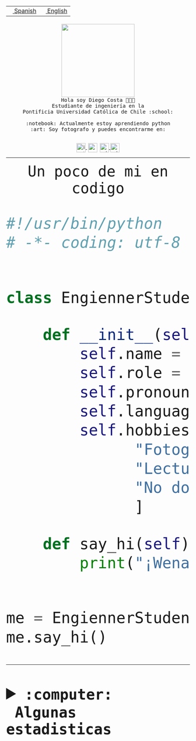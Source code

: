 <table border="0"  align="right">
 <tr><td><a href="README.md"><img src="https://upload.wikimedia.org/wikipedia/commons/thumb/8/89/Bandera_de_Espa%C3%B1a.svg/1200px-Bandera_de_Espa%C3%B1a.svg.png" height="10"> Spanish</a></td>
 <td><a href="README.en.md"><img src="https://upload.wikimedia.org/wikipedia/commons/a/a4/Flag_of_the_United_States.svg" height="10"> English</a></td></tr>
</table><br><br><br>


<p align="center">
  <img src="https://github.com/diegocostares/diegocostares/blob/main/Images/aaa2.gif?raw=true" height="200px" weight="200px">
  <br><samp>
    Hola soy Diego Costa 👨🏻‍💻<br>
    Estudiante de ingeniería en la <br>
    Pontificia Universidad Católica de Chile :school:<br>
  <br>
    :notebook: Actualmente estoy aprendiendo python <br>
    :art: Soy fotografo y puedes encontrarme en: <br>
  <br></samp>
  
</p>

<p align="center">
   <a href="https://instagram.com/diegocosta_no" target="blank">
    <img 
    align="center" src="https://cdn.jsdelivr.net/npm/simple-icons@3.0.1/icons/instagram.svg" alt="instagram" height="25px" width="25px" />
  </a>
  <a style="border: 3px solid; color: white;"href="https://t.me/diegocosta_no" target="blank">
  <img
  align="center" alt="Telegram" width="25px" src="https://icons-for-free.com/iconfiles/png/512/Telegram-1324888767380505522.png" />
</a>
<a href="https://api.whatsapp.com/send?phone=56971897835&text=Hola!" target="blank">
  <img
  align="center" alt="wtsp" width="25px" src="https://img.icons8.com/pastel-glyph/2x/whatsapp--v2.png" />
</a>
<a href="https://www.linkedin.com/in/diego-costa-786249213/" target="blank">
  <img
  align="center" alt="wtsp" width="25px" src="https://img.icons8.com/metro/452/linkedin.png" />
</a>

  </a>
</p>

---


<p align="center"><font size="25"><samp>Un poco de mi en codigo</samp></front></p>


```python
#!/usr/bin/python
# -*- coding: utf-8 -*-


class EngiennerStudent:

    def __init__(self):
        self.name = "Diego Costa"
        self.role = "Estudiante"
        self.pronouns = "he/him"
        self.language_spoken = ["es_CL", "en_US"]
        self.hobbies = [
              "Fotografia",
              "Lectura",
              "No dormir",
              ]

    def say_hi(self):
        print("¡Wena mundo!")


me = EngiennerStudent()
me.say_hi()
```
---
<details>
  <summary><b><samp>:computer: &nbsp;Algunas estadisticas</samp></b></summary>
  <br/></p>

<!--START_SECTION:waka-->
![Code Time](http://img.shields.io/badge/Code%20Time-1%2C077%20hrs%2037%20mins-blue)

**Soy nocturno 🦉** 

```text
🌞 Mañana                 50 commits          ░░░░░░░░░░░░░░░░░░░░░░░░░   01.38 % 
🌆 Día                    1177 commits        ████████░░░░░░░░░░░░░░░░░   32.45 % 
🌃 Tarde                  1555 commits        ███████████░░░░░░░░░░░░░░   42.87 % 
🌙 Noche                  845 commits         ██████░░░░░░░░░░░░░░░░░░░   23.30 % 
```
📅 **Soy más productivo los Martes** 

```text
Lunes                    565 commits         ████░░░░░░░░░░░░░░░░░░░░░   15.58 % 
Martes                   647 commits         ████░░░░░░░░░░░░░░░░░░░░░   17.84 % 
Miércoles                456 commits         ███░░░░░░░░░░░░░░░░░░░░░░   12.57 % 
Jueves                   542 commits         ████░░░░░░░░░░░░░░░░░░░░░   14.94 % 
Viernes                  526 commits         ████░░░░░░░░░░░░░░░░░░░░░   14.50 % 
Sábado                   345 commits         ██░░░░░░░░░░░░░░░░░░░░░░░   09.51 % 
Domingo                  546 commits         ████░░░░░░░░░░░░░░░░░░░░░   15.05 % 
```


📊 **Esta semana me dediqué a** 

```text
🐱‍💻 Proyectos: 
2023-1-S4-Grupo2-IA      5 hrs 12 mins       ██████████████░░░░░░░░░░░   56.84 % 
UbiCate-v2               2 hrs 33 mins       ███████░░░░░░░░░░░░░░░░░░   27.97 % 
estocasticos             42 mins             ██░░░░░░░░░░░░░░░░░░░░░░░   07.74 % 
proyecto-grupo-31        22 mins             █░░░░░░░░░░░░░░░░░░░░░░░░   04.08 % 
2023-1-S4-Grupo2-Backend 10 mins             ░░░░░░░░░░░░░░░░░░░░░░░░░   01.85 % 
```


 Last Updated on 24/06/2023 12:39:13 UTC
<!--END_SECTION:waka-->
  
  

<p align="center"> <img src="https://github-readme-stats.vercel.app/api?username=diegocostares&show_icons=true&theme=ayu-mirage" alt="abhisheknaiidu" /></p>
 
</details>
